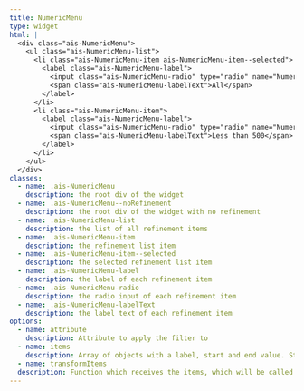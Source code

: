 ```yaml
---
title: NumericMenu
type: widget
html: |
  <div class="ais-NumericMenu">
    <ul class="ais-NumericMenu-list">
      <li class="ais-NumericMenu-item ais-NumericMenu-item--selected">
        <label class="ais-NumericMenu-label">
          <input class="ais-NumericMenu-radio" type="radio" name="NumericMenu" checked="" />
          <span class="ais-NumericMenu-labelText">All</span>
        </label>
      </li>
      <li class="ais-NumericMenu-item">
        <label class="ais-NumericMenu-label">
          <input class="ais-NumericMenu-radio" type="radio" name="NumericMenu" />
          <span class="ais-NumericMenu-labelText">Less than 500</span>
        </label>
      </li>
    </ul>
  </div>
classes:
  - name: .ais-NumericMenu
    description: the root div of the widget
  - name: .ais-NumericMenu--noRefinement
    description: the root div of the widget with no refinement
  - name: .ais-NumericMenu-list
    description: the list of all refinement items
  - name: .ais-NumericMenu-item
    description: the refinement list item
  - name: .ais-NumericMenu-item--selected
    description: the selected refinement list item
  - name: .ais-NumericMenu-label
    description: the label of each refinement item
  - name: .ais-NumericMenu-radio
    description: the radio input of each refinement item
  - name: .ais-NumericMenu-labelText
    description: the label text of each refinement item
options:
  - name: attribute
    description: Attribute to apply the filter to
  - name: items
    description: Array of objects with a label, start and end value. Start and end can individually be left as undefined to only apply a single bound
  - name: transformItems
  description: Function which receives the items, which will be called before displaying them. Should return a new array with the same shape as the original array. Useful for mapping over the items to transform, remove or reorder them
---
```

